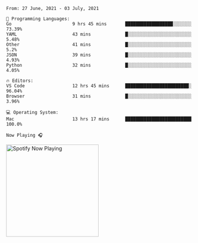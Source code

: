 <!--START_SECTION:waka-->
```text
From: 27 June, 2021 - 03 July, 2021

💬 Programming Languages: 
Go                       9 hrs 45 mins       ██████████████████░░░░░░░   73.39% 
YAML                     43 mins             █░░░░░░░░░░░░░░░░░░░░░░░░   5.48% 
Other                    41 mins             █░░░░░░░░░░░░░░░░░░░░░░░░   5.2% 
JSON                     39 mins             █░░░░░░░░░░░░░░░░░░░░░░░░   4.93% 
Python                   32 mins             █░░░░░░░░░░░░░░░░░░░░░░░░   4.05%

🔥 Editors: 
VS Code                  12 hrs 45 mins      ████████████████████████░   96.04% 
Browser                  31 mins             █░░░░░░░░░░░░░░░░░░░░░░░░   3.96%

💻 Operating System: 
Mac                      13 hrs 17 mins      █████████████████████████   100.0%

```


<!--END_SECTION:waka-->

<!--
`Personal Projects`
- <a href="https://gregrobinson.ca">Raspberry Pi Kubernetes Cluster</a>
-->

`Now Playing 🎧`

[<img src="https://spotify-now-playing-cyan-seven.vercel.app/api/spotify-playing" alt="Spotify Now Playing" width="250" />](https://open.spotify.com/user/gregnrobinson-ca)



